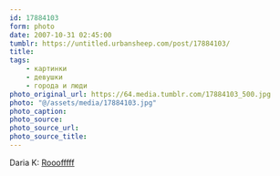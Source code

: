 ```yaml
---
id: 17884103
form: photo
date: 2007-10-31 02:45:00
tumblr: https://untitled.urbansheep.com/post/17884103/
title:
tags:
    - картинки
    - девушки
    - города и люди
photo_original_url: https://64.media.tumblr.com/17884103_500.jpg
photo: "@/assets/media/17884103.jpg"
photo_caption:
photo_source:
photo_source_url:
photo_source_title:
---
```


<p>Daria K: <a href="http://www.flickr.com/photos/heyboogieboy/524728286/">Rooofffff</a></p>
